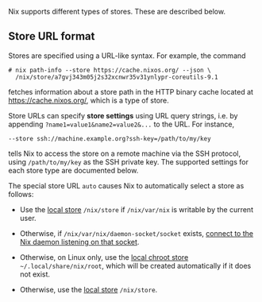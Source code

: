 Nix supports different types of stores. These are described below.

## Store URL format

Stores are specified using a URL-like syntax. For example, the command

```console
# nix path-info --store https://cache.nixos.org/ --json \
  /nix/store/a7gvj343m05j2s32xcnwr35v31ynlypr-coreutils-9.1
```

fetches information about a store path in the HTTP binary cache
located at https://cache.nixos.org/, which is a type of store.

Store URLs can specify **store settings** using URL query strings,
i.e. by appending `?name1=value1&name2=value2&...` to the URL. For
instance,

```
--store ssh://machine.example.org?ssh-key=/path/to/my/key
```

tells Nix to access the store on a remote machine via the SSH
protocol, using `/path/to/my/key` as the SSH private key. The
supported settings for each store type are documented below.

The special store URL `auto` causes Nix to automatically select a
store as follows:

* Use the [local store](#local-store) `/nix/store` if `/nix/var/nix`
  is writable by the current user.

* Otherwise, if `/nix/var/nix/daemon-socket/socket` exists, [connect
  to the Nix daemon listening on that socket](#local-daemon-store).

* Otherwise, on Linux only, use the [local chroot store](#local-store)
  `~/.local/share/nix/root`, which will be created automatically if it
  does not exist.

* Otherwise, use the [local store](#local-store) `/nix/store`.
